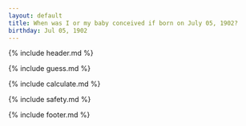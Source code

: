 ```yaml
---
layout: default
title: When was I or my baby conceived if born on July 05, 1902?
birthday: Jul 05, 1902
---
```


{% include header.md %}

{% include guess.md %}

{% include calculate.md %}

{% include safety.md %}

{% include footer.md %}



